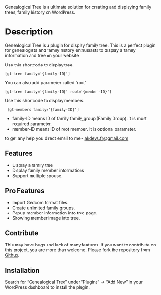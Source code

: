 Genealogical Tree is a ultimate solution for creating and displaying family trees, family history on WordPress.

# Description

Genealogical Tree is a plugin for display family tree. This is a perfect plugin for genealogists and family history enthusiasts to display a family information and tree on your website

Use this shortcode to display tree. 

    [gt-tree family='{family-ID}']

You can also add parameter called 'root' 

    [gt-tree family='{family-ID}' root='{member-ID}']

Use this shortcode to display members. 

     [gt-members family='{family-ID}']

* family-ID means ID of family family_group (Family Group). It is must required parameter.
* member-ID means ID of root member. It is optional parameter.

to get any help you direct email to me - akdevs.fr@gmail.com

## Features 

* Display a family tree
* Display family member informations
* Support multiple spouse.

## Pro Features 

* Import Gedcom format files.
* Create unlimited family groups.
* Popup member information into tree page.
* Showing member image into tree.

##  Contribute
This may have bugs and lack of many features. If you want to contribute on this project, you are more than welcome. Please fork the repository from [Github](https://github.com/akdevsfr/genealogical-tree).

## Installation 

Search for “Genealogical Tree” under “Plugins” → “Add New” in your WordPress dashboard to install the plugin.